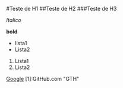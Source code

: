 #Teste de H1
##Teste de H2
###Teste de H3

*Italico*

**bold**

- lista1
- Lista2

1. Lista1
2. Lista2

[Google](www.google.com.br)
[1]:GitHub.com "GTH"

